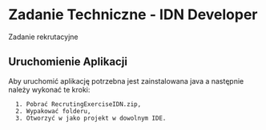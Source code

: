 
# Zadanie Techniczne - IDN Developer

Zadanie rekrutacyjne


## Uruchomienie Aplikacji

Aby uruchomić aplikację potrzebna jest zainstalowana java a następnie należy wykonać te kroki:

```
  1. Pobrać RecrutingExerciseIDN.zip,
  2. Wypakować folderu,
  3. Otworzyć w jako projekt w dowolnym IDE.
```


